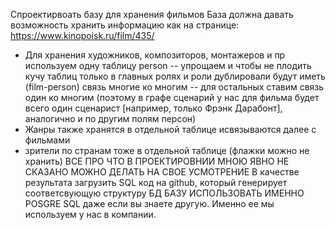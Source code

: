 Спроектирвоать базу для хранения фильмов
База должна давать возможность хранить информацию как на странице:
https://www.kinopoisk.ru/film/435/

- Для хранения художников, композиторов, монтажеров и пр используем одну таблицу person
  -- упрощаем и чтобы не плодить кучу таблиц только в главных ролях и роли дублировали будут иметь (film-person) связь многие ко многим
  -- для остальных ставим связь один ко многим (поэтому в графе сценарий у нас для фильма будет всего один сценарист [например, только Фрэнк Дарабонт], аналогично и по другим полям персон)
- Жанры также хранятся в отдельной таблице исвязываются далее с фильмами
- зрители по странам тоже в отдельной таблице (флажки можно не хранить)
  ВСЕ ПРО ЧТО В ПРОЕКТИРОВНИИ МНОЮ ЯВНО НЕ СКАЗАНО МОЖНО ДЕЛАТЬ НА СВОЕ УСМОТРЕНИЕ
  В качестве результата загрузить SQL код на github, который генерирует соответсвующую структуру БД
  БАЗУ ИСПОЛЬЗОВАТЬ ИМЕННО POSGRE SQL даже если вы знаете другую. Именно ее мы используем у нас в компании.
